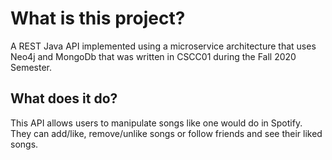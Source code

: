 # What is this project?

A REST Java API implemented using a microservice architecture that uses Neo4j and MongoDb that was written in CSCC01 during the Fall 2020 Semester.

## What does it do?

This API allows users to manipulate songs like one would do in Spotify. They can add/like, remove/unlike songs or follow friends and see their liked songs.
